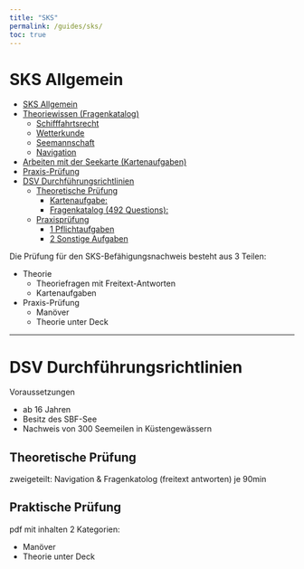 ```yaml
---
title: "SKS"
permalink: /guides/sks/
toc: true
---
```

# SKS Allgemein
<!-- TOC -->
- [SKS Allgemein](#sks-allgemein)
- [Theoriewissen (Fragenkatalog)](#theoriewissen-fragenkatalog)
    - [Schifffahrtsrecht](#schifffahrtsrecht)
    - [Wetterkunde](#wetterkunde)
    - [Seemannschaft](#seemannschaft)
    - [Navigation](#navigation)
- [Arbeiten mit der Seekarte (Kartenaufgaben)](#arbeiten-mit-der-seekarte-kartenaufgaben)
- [Praxis-Prüfung](#praxis-prüfung)
- [DSV Durchführungsrichtlinien](#dsv-durchführungsrichtlinien)
    - [Theoretische Prüfung](#theoretische-prüfung)
        - [Kartenaufgabe:](#kartenaufgabe)
        - [Fragenkatalog (492 Questions):](#fragenkatalog-492-questions)
    - [Praxisprüfung](#praxisprüfung)
        - [1 Pflichtaufgaben](#1-pflichtaufgaben)
        - [2 Sonstige Aufgaben](#2-sonstige-aufgaben)
<!-- /TOC -->

Die Prüfung für den SKS-Befähigungsnachweis besteht aus 3 Teilen: 
- Theorie
    - Theoriefragen mit Freitext-Antworten
    - Kartenaufgaben
- Praxis-Prüfung
    - Manöver
    - Theorie unter Deck
----------------------------

# DSV Durchführungsrichtlinien
Voraussetzungen
- ab 16 Jahren
- Besitz des SBF-See
- Nachweis von 300 Seemeilen in Küstengewässern

## Theoretische Prüfung
zweigeteilt: Navigation & Fragenkatolog (freitext antworten) je 90min

## Praktische Prüfung
pdf mit inhalten
2 Kategorien:
- Manöver
- Theorie unter Deck


